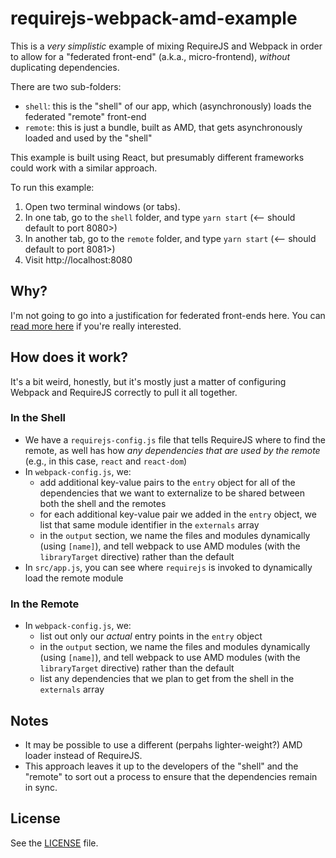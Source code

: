 # requirejs-webpack-amd-example

This is a _very simplistic_ example of mixing RequireJS and Webpack in order to allow for a "federated front-end" (a.k.a., micro-frontend), _without_ duplicating dependencies.

There are two sub-folders:
- `shell`: this is the "shell" of our app, which (asynchronously) loads the federated "remote" front-end
- `remote`: this is just a bundle, built as AMD, that gets asynchronously loaded and used by the "shell"

This example is built using React, but presumably different frameworks could work with a similar approach.

To run this example:

1. Open two terminal windows (or tabs).
2. In one tab, go to the `shell` folder, and type `yarn start` (<-- should default to port 8080>)
3. In another tab, go to the `remote` folder, and type `yarn start` (<-- should default to port 8081>)
4. Visit http://localhost:8080

## Why?

I'm not going to go into a justification for federated front-ends here. You can [read more here](https://micro-frontends.org/) if you're really interested.

## How does it work?

It's a bit weird, honestly, but it's mostly just a matter of configuring Webpack and RequireJS correctly to pull it all together.

### In the Shell

- We have a `requirejs-config.js` file that tells RequireJS where to find the remote, as well has how _any dependencies that are used by the remote_ (e.g., in this case, `react` and `react-dom`)
- In `webpack-config.js`, we:
  - add additional key-value pairs to the `entry` object for all of the dependencies that we want to externalize to be shared between both the shell and the remotes
  - for each additional key-value pair we added in the `entry` object, we list that same module identifier in the `externals` array
  - in the `output` section, we name the files and modules dynamically (using `[name]`), and tell webpack to use AMD modules (with the `libraryTarget` directive) rather than the default
- In `src/app.js`, you can see where `requirejs` is invoked to dynamically load the remote module

### In the Remote

- In `webpack-config.js`, we:
  - list out only our _actual_ entry points in the `entry` object
  - in the `output` section, we name the files and modules dynamically (using `[name]`), and tell webpack to use AMD modules (with the `libraryTarget` directive) rather than the default
  - list any dependencies that we plan to get from the shell in the `externals` array

## Notes

- It may be possible to use a different (perpahs lighter-weight?) AMD loader instead of RequireJS.
- This approach leaves it up to the developers of the "shell" and the "remote" to sort out a process to ensure that the dependencies remain in sync.

## License

See the [LICENSE](./LICENSE) file.